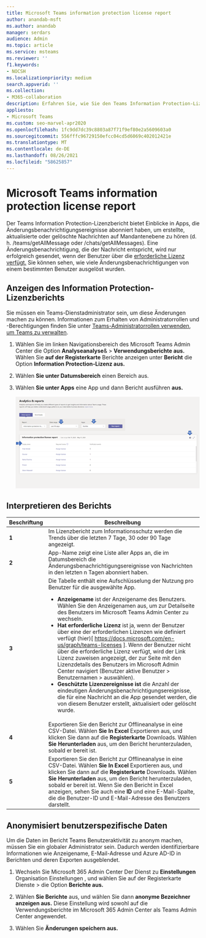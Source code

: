 ```yaml
---
title: Microsoft Teams information protection license report
author: anandab-msft
ms.author: anandab
manager: serdars
audience: Admin
ms.topic: article
ms.service: msteams
ms.reviewer: ''
f1.keywords:
- NOCSH
ms.localizationpriority: medium
search.appverid: ''
ms.collection:
- M365-collaboration
description: Erfahren Sie, wie Sie den Teams Information Protection-Lizenzbericht im Microsoft Teams Admin Center verwenden, um zu sehen, wie Apps in Ihrer Organisation Abonnement-APIs für Änderungsbenachrichtigungsereignisse verwenden.
appliesto:
- Microsoft Teams
ms.custom: seo-marvel-apr2020
ms.openlocfilehash: 1fc9dd7dc39c8803a87f71f9ef80e2a5609603a0
ms.sourcegitcommit: 556fffc96729150efcc04cd5d6069c402012421e
ms.translationtype: MT
ms.contentlocale: de-DE
ms.lasthandoff: 08/26/2021
ms.locfileid: "58625857"
---
```

# <a name="microsoft-teams-information-protection-license-report"></a>Microsoft Teams information protection license report

Der Teams Information Protection-Lizenzbericht bietet Einblicke [](/graph/api/resources/subscription?view=graph-rest-1.0) in Apps, die Änderungsbenachrichtigungsereignisse abonniert haben, um erstellte, aktualisierte oder gelöschte Nachrichten auf Mandantenebene zu hören (d. h. /teams/getAllMessage oder /chats/getAllMessages). [](/graph/api/resources/webhooks?view=graph-rest-1.0) Eine Änderungsbenachrichtigung, die der Nachricht entspricht, wird nur erfolgreich gesendet, wenn der Benutzer über die [erforderliche Lizenz verfügt.](/graph/teams-licenses)  Sie können sehen, wie viele Änderungsbenachrichtigungen von einem bestimmten Benutzer ausgelöst wurden.


## <a name="view-the-information-protection-license-report"></a>Anzeigen des Information Protection-Lizenzberichts

Sie müssen ein Teams-Dienstadministrator sein, um diese Änderungen machen zu können. Informationen zum Erhalten von Administratorrollen und -Berechtigungen finden Sie unter [Teams-Administratorrollen verwenden, um Teams zu verwalten](../using-admin-roles.md).

1. Wählen Sie im linken Navigationsbereich des Microsoft Teams Admin Center die Option **Analyseanalyse**&  >  **Verwendungsberichte aus.** Wählen Sie **auf der Registerkarte** Berichte anzeigen unter **Bericht** die Option **Information Protection-Lizenz aus.**
2. Wählen **Sie unter Datumsbereich** einen Bereich aus.
3. Wählen **Sie unter Apps** eine App und dann Bericht ausführen **aus.**

    ![Screenshot des Teams Information Protection-Lizenzberichts im Teams Admin Center mit Callouts](../media/teams-info-protection-license-report-with-callouts.png "Screenshot des Teams Information Protection-Lizenzberichts im Teams Admin Center mit Callouts")

## <a name="interpret-the-report"></a>Interpretieren des Berichts

|Beschriftung |Beschreibung  |
|--------|-------------|
|**1**   |Im Lizenzbericht zum Informationsschutz werden die Trends über die letzten 7 Tage, 30 oder 90 Tage angezeigt. |
|**2**   |App-Name zeigt eine Liste aller Apps an, die im Datumsbereich die Änderungsbenachrichtigungsereignisse von Nachrichten in den letzten n Tagen abonniert haben. |
|**3**   |Die Tabelle enthält eine Aufschlüsselung der Nutzung pro Benutzer für die ausgewählte App.<ul><li>**Anzeigename** ist der Anzeigename des Benutzers. Wählen Sie den Anzeigenamen aus, um zur Detailseite des Benutzers im Microsoft Teams Admin Center zu wechseln.</li><li>**Hat erforderliche Lizenz** ist ja, wenn der Benutzer über eine der erforderlichen Lizenzen wie definiert verfügt (hier)[ https://docs.microsoft.com/en-us/graph/teams-licenses ]. Wenn der Benutzer nicht über die  erforderliche Lizenz verfügt, wird der Link Lizenz zuweisen angezeigt, der zur Seite mit den Lizenzdetails des Benutzers im Microsoft Admin Center navigiert (Benutzer aktive Benutzer > Benutzernamen  >   auswählen).</li><li>**Geschützte Lizenzereignisse ist** die Anzahl der eindeutigen Änderungsbenachrichtigungsereignisse, die für eine Nachricht an die App gesendet werden, die von diesem Benutzer erstellt, aktualisiert oder gelöscht wurde.</li></ul> |
|**4**   |Exportieren Sie den Bericht zur Offlineanalyse in eine CSV-Datei. Wählen **Sie In Excel** Exportieren aus, und klicken Sie dann auf die **Registerkarte** Downloads. Wählen **Sie Herunterladen** aus, um den Bericht herunterzuladen, sobald er bereit ist. |
|**5**   |Exportieren Sie den Bericht zur Offlineanalyse in eine CSV-Datei. Wählen **Sie In Excel** Exportieren aus, und klicken Sie dann auf die **Registerkarte** Downloads. Wählen **Sie Herunterladen** aus, um den Bericht herunterzuladen, sobald er bereit ist. Wenn Sie den Bericht in Excel anzeigen, sehen Sie  auch eine **ID** und eine E-Mail-Spalte, die die Benutzer-ID und E-Mail-Adresse des Benutzers darstellt. |

## <a name="make-the-user-specific-data-anonymous"></a>Anonymisiert benutzerspezifische Daten

Um die Daten im Bericht Teams Benutzeraktivität zu anonym machen, müssen Sie ein globaler Administrator sein. Dadurch werden identifizierbare Informationen wie Anzeigename, E-Mail-Adresse und Azure AD-ID in Berichten und deren Exporten ausgeblendet.

1. Wechseln Sie Microsoft 365 Admin Center Der Dienst zu **Einstellungen** Organisation Einstellungen , und wählen Sie auf der Registerkarte Dienste \> die Option **Berichte aus.** 
    
2. Wählen **Sie Berichte** aus, und wählen Sie dann **anonyme Bezeichner anzeigen aus.** Diese Einstellung wird sowohl auf die Verwendungsberichte im Microsoft 365 Admin Center als Teams Admin Center angewendet.
  
3. Wählen Sie **Änderungen speichern aus.**

